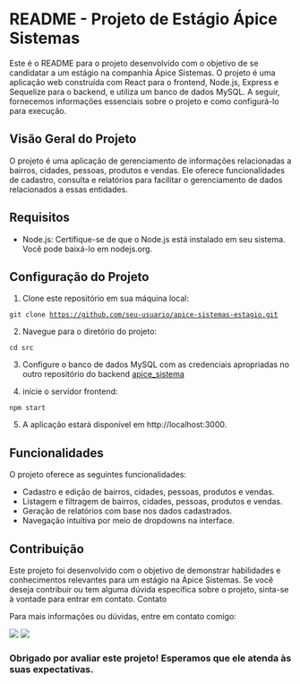 # README - Projeto de Estágio Ápice Sistemas

Este é o README para o projeto desenvolvido com o objetivo de se candidatar a um estágio na companhia Ápice Sistemas. O projeto é uma aplicação web construída com React para o frontend, Node.js, Express e Sequelize para o backend, e utiliza um banco de dados MySQL. A seguir, fornecemos informações essenciais sobre o projeto e como configurá-lo para execução.

## Visão Geral do Projeto

O projeto é uma aplicação de gerenciamento de informações relacionadas a bairros, cidades, pessoas, produtos e vendas. Ele oferece funcionalidades de cadastro, consulta e relatórios para facilitar o gerenciamento de dados relacionados a essas entidades.

## Requisitos

- Node.js: Certifique-se de que o Node.js está instalado em seu sistema. Você pode baixá-lo em nodejs.org.

## Configuração do Projeto

1. Clone este repositório em sua máquina local:

<code>git clone https://github.com/seu-usuario/apice-sistemas-estagio.git</code>

2. Navegue para o diretório do projeto:

<code>cd src</code>

3. Configure o banco de dados MySQL com as credenciais apropriadas no outro repositório do backend [apice_sistema](https://github.com/Rakoski/apice_sistema)

4. inicie o servidor frontend:

<code>npm start</code>

5. A aplicação estará disponível em http://localhost:3000.

## Funcionalidades

O projeto oferece as seguintes funcionalidades:

- Cadastro e edição de bairros, cidades, pessoas, produtos e vendas.
- Listagem e filtragem de bairros, cidades, pessoas, produtos e vendas.
- Geração de relatórios com base nos dados cadastrados.
- Navegação intuitiva por meio de dropdowns na interface.

## Contribuição

Este projeto foi desenvolvido com o objetivo de demonstrar habilidades e conhecimentos relevantes para um estágio na Ápice Sistemas. Se você deseja contribuir ou tem alguma dúvida específica sobre o projeto, sinta-se à vontade para entrar em contato.
Contato

Para mais informações ou dúvidas, entre em contato comigo:

<div style"display: inline_block">
    <a href="mailto:mastrakoski@gmail.com"><img
            src="https://img.shields.io/badge/-Gmail-%23333?style=for-the-badge&logo=gmail&logoColor=white"
            target="_blank"></a>
    <a href="https://www.linkedin.com/in/mateus-rakoski/" target="_blank"><img
            src="https://img.shields.io/badge/-LinkedIn-%230077B5?style=for-the-badge&logo=linkedin&logoColor=white"
            target="_blank"></a>
</div>

### Obrigado por avaliar este projeto! Esperamos que ele atenda às suas expectativas.
